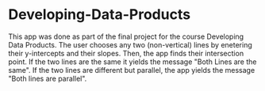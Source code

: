 # Developing-Data-Products
This app was done as part of the final project for the course Developing Data Products.
The user chooses any two (non-vertical) lines by enetering their y-intercepts and their slopes.
Then, the app finds their intersection point. 
If the two lines are the same it yields the message "Both Lines are the same".
If the two lines are different but parallel, the app yields the message "Both lines are parallel".

